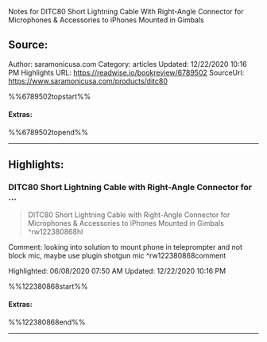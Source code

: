 Notes for DITC80 Short Lightning Cable With Right-Angle Connector for Microphones & Accessories to iPhones Mounted in Gimbals

## Source:
Author: saramonicusa.com
Category: articles
Updated: 12/22/2020 10:16 PM
Highlights URL: https://readwise.io/bookreview/6789502
SourceUrl: https://www.saramonicusa.com/products/ditc80

%%6789502topstart%%
#### Extras:

%%6789502topend%%


 
-----
 ## Highlights:

### DITC80 Short Lightning Cable with Right-Angle Connector for ...
>DITC80 Short Lightning Cable with Right-Angle Connector for Microphones & Accessories to iPhones Mounted in Gimbals ^rw122380868hl

Comment: looking into solution to mount phone in teleprompter and not block mic, maybe use plugin shotgun mic ^rw122380868comment

Highlighted: 06/08/2020 07:50 AM
Updated: 12/22/2020 10:16 PM

%%122380868start%%
#### Extras:

%%122380868end%%



------


